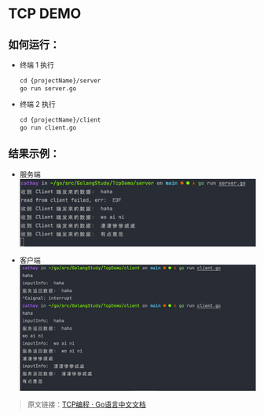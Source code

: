 # TCP DEMO

## 如何运行：

- 终端 1 执行
    ```shell
    cd {projectName}/server
    go run server.go
    ```

- 终端 2 执行
  ```shell
  cd {projectName}/client
  go run client.go
  ```
  
## 结果示例：
- 服务端
![server](./doc/run_server.png)

- 客户端
![client](./doc/run_client.png)

> 原文链接：[TCP编程 · Go语言中文文档](https://topgoer.com/%E7%BD%91%E7%BB%9C%E7%BC%96%E7%A8%8B/socket%E7%BC%96%E7%A8%8B/TCP%E7%BC%96%E7%A8%8B.html)
